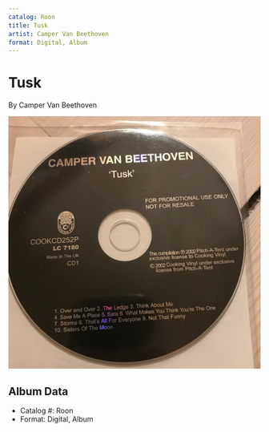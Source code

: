 ```yaml
---
catalog: Roon
title: Tusk
artist: Camper Van Beethoven
format: Digital, Album
---
```


# Tusk

By Camper Van Beethoven

![](../../assets/albumcovers/Camper_Van_Beethoven-Tusk.png)

## Album Data

- Catalog #: Roon
- Format: Digital, Album

